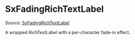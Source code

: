 # SxFadingRichTextLabel

*Source*: [SxFadingRichTextLabel](../../../nodes/ui/SxFadingRichTextLabel/SxFadingRichTextEffect.gd)

A wrapped RichTextLabel with a per-character fade-in effect.
